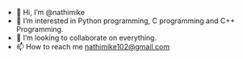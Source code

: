 - 👋 Hi, I’m @nathimike
- 👀 I’m interested in Python programming, C programming and C++ Programming. 
- 💞️ I’m looking to collaborate on everything.
- 📫 How to reach me nathimike102@gmail.com

<!---
nathimike/nathimike is a ✨ special ✨ repository because its `README.md` (this file) appears on your GitHub profile.
You can click the Preview link to take a look at your changes.
--->
